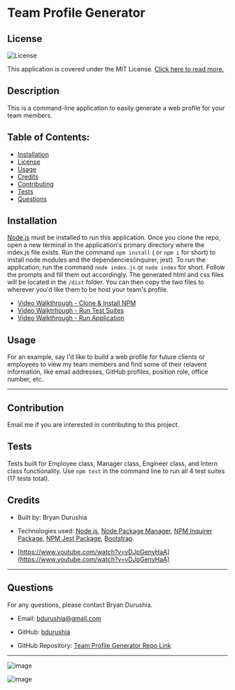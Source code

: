 # Team Profile Generator
  ## License
  ![License](https://img.shields.io/badge/license-MIT-green) 

 This application is covered under the MIT License. [Click here to read more.](https://choosealicense.com/licenses/mit/)

  ## Description
  This is a command-line application to easily generate a web profile for your team members.

  ## Table of Contents:
  - [Installation](#installation)
  - [License](#license)
  - [Usage](#usage)
  - [Credits](#credits)
  - [Contributing](#contribution)
  - [Tests](#tests)
  - [Questions](#questions)

  ## Installation
  [Node.js](https://nodejs.org/en/download/) must be installed to run this application. Once you clone the repo, open a new terminal in the application's primary directory where the index.js file exists. Run the command `npm install` ( or `npm i` for short) to install node modules and the dependencies(inquirer, jest). To run the application, run the command `node index.js` or `node index` for short. Follow the prompts and fill them out accordingly. The generated html and css files will be located in the `/dist` folder. You can then copy the two files to wherever you'd like them to be host your team's profile.
  
  - [Video Walkthrough - Clone & Install NPM](https://drive.google.com/file/d/1WYbwPvTXwWsTmprA2oMwpOS3hGugDlss/view?usp=sharing)
  - [Video Walktrhough - Run Test Suites](https://drive.google.com/file/d/1eROS_Ceo-enm4LSsyFkIfHdEjeynWVOh/view?usp=sharing)
  - [Video Walkthrough - Run Application](https://drive.google.com/file/d/1hCRCIftxQCif2IDTzn4plZF8QcI6Xywk/view?usp=sharing)

  ## Usage
  For an example, say I'd like to build a web profile for future clients or employees to view my team members and find some of their relavent information, like email addresses, GitHub profiles, position role, office number, etc.

  ---

  ## Contribution
  Email me if you are interested in contributing to this project.

  ## Tests
  Tests built for Employee class, Manager class, Engineer class, and Intern class functionality. Use `npm test` in the command line to run all 4 test suites (17 tests total).

  ## Credits
  - Built by: Bryan Durushia

  - Technologies used: [Node.js](https://nodejs.org/en/about/), [Node Package Manager](https://docs.npmjs.com/about-npm), [NPM Inquirer Package](https://www.npmjs.com/package/inquirer), [NPM Jest Package](https://www.npmjs.com/package/jest), [Bootstrap](https://getbootstrap.com). 

  - [https://www.youtube.com/watch?v=vDJpGenyHaA](https://www.youtube.com/watch?v=vDJpGenyHaA)

  ---

  ## Questions
  For any questions, please contact Bryan Durushia.

  * Email: [bdurushia@gmail.com](mailto:bdurushia@gmail.com)

  * GitHub: [bdurushia](https://github.com/bdurushia)

  * GitHub Repository: [Team Profile Generator Repo Link](https://github.com/bdurushia/team-profile-generator)
  
  ---

  ![image](https://user-images.githubusercontent.com/76260457/156973162-83d285c1-6fce-437a-b2a1-73108ec65cfc.png)
  
  ![image](https://user-images.githubusercontent.com/76260457/156973207-78b1fdac-4666-4c07-86b1-d0f868727be1.png)
